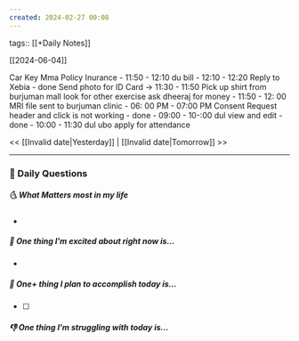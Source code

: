 ```yaml
---
created: 2024-02-27 00:08
---
```

tags:: [[+Daily Notes]]

[[2024-06-04]]

Car Key
Mma Policy Inurance - 11:50 - 12:10
du bill - 12:10 - 12:20
Reply to Xebia - done
Send photo for ID Card -> 11:30 - 11:50
Pick up shirt from burjuman mall
look for other exercise
ask dheeraj for money - 11:50 - 12: 00
MRI file sent to burjuman clinic - 06: 00 PM - 07:00 PM
Consent Request header and click is not working - done - 09:00 - 10-:00
dul view and edit - done - 10:00 - 11:30
dul ubo
apply for attendance


<< [[Invalid date|Yesterday]] | [[Invalid date|Tomorrow]] >>

---
### 📅 Daily Questions
##### 🌜 What Matters most in my life
- 

##### 🙌 One thing I'm excited about right now is...
- 

##### 🚀 One+ thing I plan to accomplish today is...
- [ ] 

##### 👎 One thing I'm struggling with today is...
